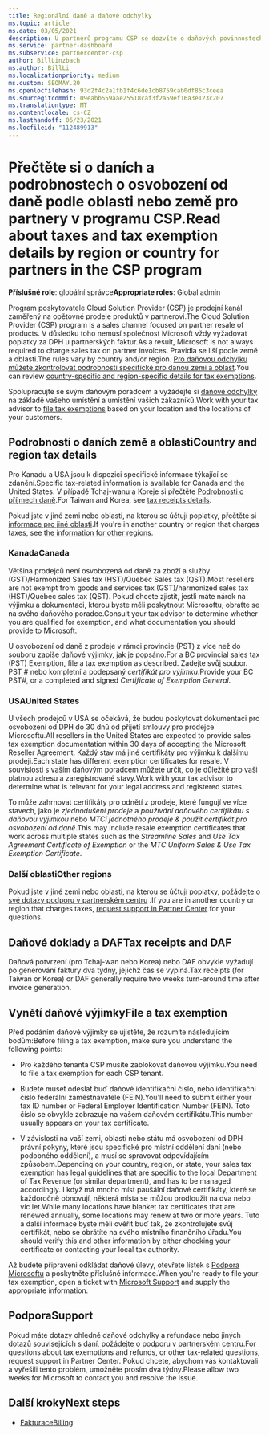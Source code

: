 ```yaml
---
title: Regionální daně a daňové odchylky
ms.topic: article
ms.date: 03/05/2021
description: U partnerů programu CSP se dozvíte o daňových povinnostech na oblast, o tom, jak odesílat daňové výjimky pro prodej CSP, a jak získat podporu pro daňové otázky.
ms.service: partner-dashboard
ms.subservice: partnercenter-csp
author: BillLinzbach
ms.author: BillLi
ms.localizationpriority: medium
ms.custom: SEOMAY.20
ms.openlocfilehash: 93d2f4c2a1fb1f4c6de1cb8759cab0df85c3ceea
ms.sourcegitcommit: 09eabb559aae25518caf3f2a59ef16a3e123c207
ms.translationtype: MT
ms.contentlocale: cs-CZ
ms.lasthandoff: 06/23/2021
ms.locfileid: "112489913"
---
```

# <a name="read-about-taxes-and-tax-exemption-details-by-region-or-country-for-partners-in-the-csp-program"></a><span data-ttu-id="6d850-103">Přečtěte si o daních a podrobnostech o osvobození od daně podle oblasti nebo země pro partnery v programu CSP.</span><span class="sxs-lookup"><span data-stu-id="6d850-103">Read about taxes and tax exemption details by region or country for partners in the CSP program</span></span>

<span data-ttu-id="6d850-104">**Příslušné role**: globální správce</span><span class="sxs-lookup"><span data-stu-id="6d850-104">**Appropriate roles**: Global admin</span></span>

<span data-ttu-id="6d850-105">Program poskytovatele Cloud Solution Provider (CSP) je prodejní kanál zaměřený na opětovné prodeje produktů v partnerovi.</span><span class="sxs-lookup"><span data-stu-id="6d850-105">The Cloud Solution Provider (CSP) program is a sales channel focused on partner resale of products.</span></span> <span data-ttu-id="6d850-106">V důsledku toho nemusí společnost Microsoft vždy vyžadovat poplatky za DPH u partnerských faktur.</span><span class="sxs-lookup"><span data-stu-id="6d850-106">As a result, Microsoft is not always required to charge sales tax on partner invoices.</span></span> <span data-ttu-id="6d850-107">Pravidla se liší podle země a oblasti.</span><span class="sxs-lookup"><span data-stu-id="6d850-107">The rules vary by country and/or region.</span></span> <span data-ttu-id="6d850-108">[Pro daňovou odchylku můžete zkontrolovat podrobnosti specifické pro danou zemi a oblast](#country-and-region-tax-details).</span><span class="sxs-lookup"><span data-stu-id="6d850-108">You can review [country-specific and region-specific details for tax exemptions](#country-and-region-tax-details).</span></span>

<span data-ttu-id="6d850-109">Spolupracujte se svým daňovým poradcem a vyžádejte si [daňové odchylky](#file-a-tax-exemption) na základě vašeho umístění a umístění vašich zákazníků.</span><span class="sxs-lookup"><span data-stu-id="6d850-109">Work with your tax advisor to [file tax exemptions](#file-a-tax-exemption) based on your location and the locations of your customers.</span></span>

## <a name="country-and-region-tax-details"></a><span data-ttu-id="6d850-110">Podrobnosti o daních země a oblasti</span><span class="sxs-lookup"><span data-stu-id="6d850-110">Country and region tax details</span></span>

<span data-ttu-id="6d850-111">Pro Kanadu a USA jsou k dispozici specifické informace týkající se zdanění.</span><span class="sxs-lookup"><span data-stu-id="6d850-111">Specific tax-related information is available for Canada and the United States.</span></span> <span data-ttu-id="6d850-112">V případě Tchaj-wanu a Koreje si přečtěte [Podrobnosti o příjmech daně](#tax-receipts-and-daf).</span><span class="sxs-lookup"><span data-stu-id="6d850-112">For Taiwan and Korea, see [tax receipts details](#tax-receipts-and-daf).</span></span>

<span data-ttu-id="6d850-113">Pokud jste v jiné zemi nebo oblasti, na kterou se účtují poplatky, přečtěte si [informace pro jiné oblasti](#other-regions).</span><span class="sxs-lookup"><span data-stu-id="6d850-113">If you're in another country or region that charges taxes, see [the information for other regions](#other-regions).</span></span>


### <a name="canada"></a><span data-ttu-id="6d850-114">Kanada</span><span class="sxs-lookup"><span data-stu-id="6d850-114">Canada</span></span>

<span data-ttu-id="6d850-115">Většina prodejců není osvobozená od daně za zboží a služby (GST)/Harmonized Sales tax (HST)/Quebec Sales tax (QST).</span><span class="sxs-lookup"><span data-stu-id="6d850-115">Most resellers are not exempt from goods and services tax (GST)/harmonized sales tax (HST)/Quebec sales tax (QST).</span></span> <span data-ttu-id="6d850-116">Pokud chcete zjistit, jestli máte nárok na výjimku a dokumentaci, kterou byste měli poskytnout Microsoftu, obraťte se na svého daňového poradce.</span><span class="sxs-lookup"><span data-stu-id="6d850-116">Consult your tax advisor to determine whether you are qualified for exemption, and what documentation you should provide to Microsoft.</span></span>

<span data-ttu-id="6d850-117">U osvobození od daně z prodeje v rámci provincie (PST) z více než do souboru zapíše daňové výjimky, jak je popsáno.</span><span class="sxs-lookup"><span data-stu-id="6d850-117">For a BC provincial sales tax (PST) Exemption, file a tax exemption as described.</span></span> <span data-ttu-id="6d850-118">Zadejte svůj soubor. PST # nebo kompletní a podepsaný *certifikát pro výjimku*.</span><span class="sxs-lookup"><span data-stu-id="6d850-118">Provide your BC PST#, or a completed and signed *Certificate of Exemption General*.</span></span>

### <a name="united-states"></a><span data-ttu-id="6d850-119">USA</span><span class="sxs-lookup"><span data-stu-id="6d850-119">United States</span></span>

<span data-ttu-id="6d850-120">U všech prodejců v USA se očekává, že budou poskytovat dokumentaci pro osvobození od DPH do 30 dnů od přijetí smlouvy pro prodejce Microsoftu.</span><span class="sxs-lookup"><span data-stu-id="6d850-120">All resellers in the United States are expected to provide sales tax exemption documentation within 30 days of accepting the Microsoft Reseller Agreement.</span></span> <span data-ttu-id="6d850-121">Každý stav má jiné certifikáty pro výjimku k dalšímu prodeji.</span><span class="sxs-lookup"><span data-stu-id="6d850-121">Each state has different exemption certificates for resale.</span></span> <span data-ttu-id="6d850-122">V souvislosti s vaším daňovým poradcem můžete určit, co je důležité pro vaši platnou adresu a zaregistrované stavy.</span><span class="sxs-lookup"><span data-stu-id="6d850-122">Work with your tax advisor to determine what is relevant for your legal address and registered states.</span></span>

<span data-ttu-id="6d850-123">To může zahrnovat certifikáty pro odnětí z prodeje, které fungují ve více stavech, jako je *zjednodušení prodeje* a *používání daňového certifikátu s daňovou výjimkou* nebo *MTCí jednotného prodeje & použít certifikát pro osvobození od daně*.</span><span class="sxs-lookup"><span data-stu-id="6d850-123">This may include resale exemption certificates that work across multiple states such as the *Streamline Sales* and *Use Tax Agreement Certificate of Exemption* or the *MTC Uniform Sales & Use Tax Exemption Certificate*.</span></span>

### <a name="other-regions"></a><span data-ttu-id="6d850-124">Další oblasti</span><span class="sxs-lookup"><span data-stu-id="6d850-124">Other regions</span></span>

<span data-ttu-id="6d850-125">Pokud jste v jiné zemi nebo oblasti, na kterou se účtují poplatky, [požádejte o své dotazy podporu v partnerském centru](#support) .</span><span class="sxs-lookup"><span data-stu-id="6d850-125">If you are in another country or region that charges taxes, [request support in Partner Center](#support) for your questions.</span></span>

## <a name="tax-receipts-and-daf"></a><span data-ttu-id="6d850-126">Daňové doklady a DAF</span><span class="sxs-lookup"><span data-stu-id="6d850-126">Tax receipts and DAF</span></span>

<span data-ttu-id="6d850-127">Daňová potvrzení (pro Tchaj-wan nebo Korea) nebo DAF obvykle vyžadují po generování faktury dva týdny, jejichž čas se vypíná.</span><span class="sxs-lookup"><span data-stu-id="6d850-127">Tax receipts (for Taiwan or Korea) or DAF generally require two weeks turn-around time after invoice generation.</span></span>

## <a name="file-a-tax-exemption"></a><span data-ttu-id="6d850-128">Vynětí daňové výjimky</span><span class="sxs-lookup"><span data-stu-id="6d850-128">File a tax exemption</span></span>

<span data-ttu-id="6d850-129">Před podáním daňové výjimky se ujistěte, že rozumíte následujícím bodům:</span><span class="sxs-lookup"><span data-stu-id="6d850-129">Before filing a tax exemption, make sure you understand the following points:</span></span>

- <span data-ttu-id="6d850-130">Pro každého tenanta CSP musíte zablokovat daňovou výjimku.</span><span class="sxs-lookup"><span data-stu-id="6d850-130">You need to file a tax exemption for each CSP tenant.</span></span>

- <span data-ttu-id="6d850-131">Budete muset odeslat buď daňové identifikační číslo, nebo identifikační číslo federální zaměstnavatele (FEIN).</span><span class="sxs-lookup"><span data-stu-id="6d850-131">You'll need to submit either your tax ID number or Federal Employer Identification Number (FEIN).</span></span> <span data-ttu-id="6d850-132">Toto číslo se obvykle zobrazuje na vašem daňovém certifikátu.</span><span class="sxs-lookup"><span data-stu-id="6d850-132">This number usually appears on your tax certificate.</span></span>

- <span data-ttu-id="6d850-133">V závislosti na vaší zemi, oblasti nebo státu má osvobození od DPH právní pokyny, které jsou specifické pro místní oddělení daní (nebo podobného oddělení), a musí se spravovat odpovídajícím způsobem.</span><span class="sxs-lookup"><span data-stu-id="6d850-133">Depending on your country, region, or state, your sales tax exemption has legal guidelines that are specific to the local Department of Tax Revenue (or similar department), and has to be managed accordingly.</span></span> <span data-ttu-id="6d850-134">I když má mnoho míst paušální daňové certifikáty, které se každoročně obnovují, některá místa se můžou prodloužit na dva nebo víc let.</span><span class="sxs-lookup"><span data-stu-id="6d850-134">While many locations have blanket tax certificates that are renewed annually, some locations may renew at two or more years.</span></span> <span data-ttu-id="6d850-135">Tuto a další informace byste měli ověřit buď tak, že zkontrolujete svůj certifikát, nebo se obrátíte na svého místního finančního úřadu.</span><span class="sxs-lookup"><span data-stu-id="6d850-135">You should verify this and other information by either checking your certificate or contacting your local tax authority.</span></span>

<span data-ttu-id="6d850-136">Až budete připraveni odkládat daňové úlevy, otevřete lístek s [Podpora Microsoftu](https://partner.microsoft.com/dashboard/support/csp/servicerequests/create?stage=2&topicid=92930319-ced6-c18b-d7a6-d62b22d60aa5) a poskytněte příslušné informace.</span><span class="sxs-lookup"><span data-stu-id="6d850-136">When you're ready to file your tax exemption, open a ticket with [Microsoft Support](https://partner.microsoft.com/dashboard/support/csp/servicerequests/create?stage=2&topicid=92930319-ced6-c18b-d7a6-d62b22d60aa5) and supply the appropriate information.</span></span>

## <a name="support"></a><span data-ttu-id="6d850-137">Podpora</span><span class="sxs-lookup"><span data-stu-id="6d850-137">Support</span></span>

<span data-ttu-id="6d850-138">Pokud máte dotazy ohledně daňové odchylky a refundace nebo jiných dotazů souvisejících s daní, požádejte o podporu v partnerském centru.</span><span class="sxs-lookup"><span data-stu-id="6d850-138">For questions about tax exemptions and refunds, or other tax-related questions, request support in Partner Center.</span></span> <span data-ttu-id="6d850-139">Pokud chcete, abychom vás kontaktovali a vyřešili tento problém, umožněte prosím dva týdny.</span><span class="sxs-lookup"><span data-stu-id="6d850-139">Please allow two weeks for Microsoft to contact you and resolve the issue.</span></span>

## <a name="next-steps"></a><span data-ttu-id="6d850-140">Další kroky</span><span class="sxs-lookup"><span data-stu-id="6d850-140">Next steps</span></span>

- [<span data-ttu-id="6d850-141">Fakturace</span><span class="sxs-lookup"><span data-stu-id="6d850-141">Billing</span></span>](billing.md)
